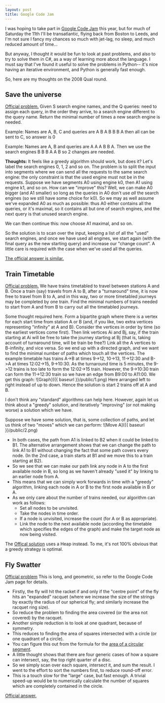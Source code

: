 ```yaml
---
layout: post
title: Google Code Jam
---
```


I was hoping to take part in [Google Code Jam](https://code.google.com/codejam) this year, but for much of Saturday the 11th I'll be transatlantic, flying back from Boston to Leeds, and I'm not sure I fancy my chances so much with jet-lag, no sleep, and much reduced amount of time...

But anyway, I thought it would be fun to look at past problems, and also to try to solve them in C#, as a way of learning more about the language.  I must say that I've found it useful to solve the problems in Python-- it's nice having an iterative environment, and Python is generally fast enough.

So, here are my thoughts on the 2008 Qual round.

<!--more-->

## Save the universe ##

[Official problem.](https://code.google.com/codejam/contest/32013/dashboard#s=p0)  Given S search engine names, and the Q queries: need to assign each query, in the order they arrive, to a search engine different to the query name.  Return the minimal number of times a new search engine is needed.

Example: Names are A, B, C and queries are A B A B B B A then all can be sent to C, so answer is 0  

Example: Names are A, B and queries are A A A B B A.  Then we use the search engines B B B A A B so 2 changes are needed.

**Thoughts:** It feels like a greedy algorithm should work, but does it?  Let's label the search engines 0, 1, 2 and so on.  The problem is to split the input into segments where we can send all the requests to the same search engine: the only constraint is that the used engine must not be in the requests.  Suppose we have segments A0 using engine k0, then A1 using engine k1, and so on.  How can we "improve" this?  Well, we can make A0 bigger (and A1 smaller) so long as the queries in A0 don't use _all_ the search engines (so we still have some choice for k0).  So we may as well assume we've expanded A0 as much as possible: thus A0 either contains all the queries, or it's maximal, so it contains all but one of search engines, and the next query is that unused search engine.

We can then continue this: now choose A1 maximal, and so on.

So the solution is to scan over the input, keeping a list of all the "used" search engines, and once we have used all engines, we start again (with the final query as the new starting query) and increase our "change count".  A little care is required with the case when we've used all the queries.

[The official answer is similar.](https://code.google.com/codejam/contest/32013/dashboard#s=a&a=0)

## Train Timetable ##

[Official problem.](https://code.google.com/codejam/contest/32013/dashboard#s=p1) We have trains timetabled to travel between stations A and B.  Once a train (say) travels from A to B, after a "turnaround" time, it is now free to travel from B to A, and in this way, two or more timetabled journeys may be completed by one train.  Find the minimal numbers of trains needed to start from A and from B to carry out all the timetabled journeys.

Some thought required here.  Form a bipartite graph where there is a vertex for each start time from station A or B (and, if you like, two extra vertices representing "infinity" at A and B).  Consider the vertices in order by time (so the earliest vertices come first).  Then link vertices Ai and Bj, say, if the train starting at Ai will be free to take the journey starting at Bj (that is, taking account of turnaround time, will be train be free?)  Link all the A vertices to B-infinity, and vice versa.  So we end up with a directed graph, and we want to find the minimal number of paths which touch all the vertices.  The example timetable has trains A->B at times 9->12, 10->13, 11->12:30 and B->A at times 12:02->15, 9->10:30.  As the turnaround time is 5 minutes, the 9->12 trains is too late to form the 12:02->15 train.  However, the 9->10:30 train can form the 11->12:30 train so we have an edge from B9:00 to A11:00.  We get this graph: ![Graph]({{ baseurl }}/public/1.png) Here arranged left to right instead of up to down.  Hence the solution is start 2 trains off at A and B.

I don't think any "standard" algorithms can help here.  However, again let us think about a "greedy" solution, and iteratively "improving" (or not making worse) a solution which we have.

Suppose we have some solution, that is, some collection of paths, and let us think of two "moves" which we can perform:
![Move A]({{ baseurl }}/public/2.png)

   - In both cases, the path from A1 is linked to B2 when it could be linked to B1.  The alternative arrangement shows that we can change the path to link A1 to B1 without changing the fact that some path covers every node.  (In the 2nd case, a train starts at B1 and we move this to a train starting at B2).
   - So we see that we can make our path link any node in A to the first available node in B, so long as we haven't already "used it" by linking to an earlier node from A.
   - This means that we can simply work forwards in time with a "greedy" algorithm, linking each node in A or B to the first node available in B or A.
   - As we only care about the number of trains needed, our algorithm can work as follows:
      - Set all nodes to be unvisited.
      - Take the nodes in time order.
      - If a node is unvisited, increase the count (for A or B as appropriate).
      - Link the node to the next available node (according the timetable which specifies the edges of the graph) and make the target node as now being visited.

The [Offical solution](https://code.google.com/codejam/contest/32013/dashboard#s=a&a=1) uses a Heap instead.  To me, it's not 100% obvious that a greedy strategy is optimal.


## Fly Swatter ##

[Official problem](https://code.google.com/codejam/contest/32013/dashboard#s=p2&a=3) This is long, and geometric, so refer to the Google Code Jam page for details.

   - Firstly, the fly will hit the racket if and only if the "centre point" of the fly hits an "expanded" racquet (where we increase the size of the strings by exactly the radius of our spherical fly; and similarly increase the racquet ring size). 
   - So reduce the problem to finding the area covered (or the area not covered) by the racquet.
   - Another simple reduction is to look at one quadrant, because of symmetry.
   - This reduces to finding the area of squares intersected with a circle (or one quadrant of a circle). 
   - You can figure this out from the formula for the [area of a circular segment](https://en.wikipedia.org/wiki/Circular_segment).
   - A little thought shows that there are four generic cases of how a square can intersect, say, the top right quarter of a disc.
   - So we simply scan over each square, intersect it, and sum the result.  I went to the effort to sort the numbers first, to reduce round-off error.
   - This is a touch slow for the "large" case, but fast enough.  A trivial speed-up would be to numerically calculate the number of squares which are completely contained in the circle.

[Official answer.](https://code.google.com/codejam/contest/32013/dashboard#s=a&a=2)